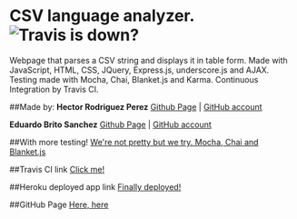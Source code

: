 # CSV language analyzer. ![Travis is down?](https://travis-ci.org/eduardobritosan/csvJavascript.svg?branch=gh-pages)

Webpage that parses a CSV string and displays it in table form. Made with JavaScript, HTML, CSS, JQuery, Express.js, underscore.js and AJAX. Testing made with Mocha, Chai, Blanket.js and Karma. Continuous Integration by Travis CI.

##Made by:
**Hector Rodriguez Perez** [Github Page](http://hecrp.github.io) | [GitHub account](http://www.github.com/hecrp)

**Eduardo Brito Sanchez** [Github Page](http://eduardobritosan.github.io) | [GitHub account](http://www.github.com/eduardobritosan)

##With more testing!
[We're not pretty but we try. Mocha, Chai and Blanket.js](http://eduardobritosan.github.io/csvJavascript/tests/index.html)

##Travis CI link
[Click me!](https://travis-ci.org/eduardobritosan/csvJavascript/)

##Heroku deployed app link
[Finally deployed!](http://csv1415.herokuapp.com)

##GitHub Page
[Here, here](http://eduardobritosan.github.io/csvJavascript)



